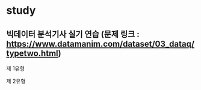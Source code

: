 # study

## 빅데이터 분석기사 실기 연습 (문제 링크 : https://www.datamanim.com/dataset/03_dataq/typetwo.html)
 제 1유형

 제 2유형
